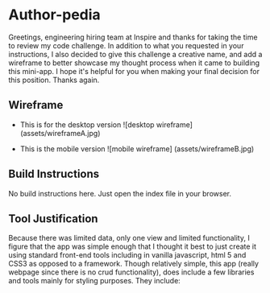 # Author-pedia #

Greetings, engineering hiring team at Inspire and thanks for taking the time to review my code challenge. In addition to what you requested in your instructions, I also decided to give this challenge a creative name, and add a wireframe to better showcase my thought process when it came to building this mini-app. I hope it's helpful for you when making your final decision for this position. Thanks again.

## Wireframe ##
- This is for the desktop version
![desktop wireframe] (assets/wireframeA.jpg)

- This is the mobile version
![mobile wireframe] (assets/wireframeB.jpg)

## Build Instructions ##
No build instructions here. Just open the index file in your browser. 

## Tool Justification ##
Because there was limited data, only one view and limited functionality, I figure that the app was simple enough that I thought it best to just create it using standard front-end tools including in vanilla javascript, html 5 and CSS3 as opposed to a framework. Though relatively simple, this app (really webpage since there is no crud functionality), does include a few libraries and tools mainly for styling purposes. They include:  
